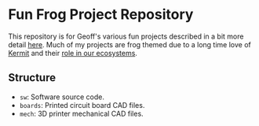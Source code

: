 # Fun Frog Project Repository
This repository is for Geoff's various fun projects described in a bit more detail [here](https://lib.engineer/pages/diversions).  Much of my projects are frog themed due to a long time love of [Kermit](https://en.wikipedia.org/wiki/Kermit_the_Frog) and their [role in our ecosystems](https://www.naturewatch.ca/wp-content/biguploads/senior_guide_712.pdf).

## Structure
- `sw`: Software source code.
- `boards`: Printed circuit board CAD files.
- `mech`: 3D printer mechanical CAD files.


